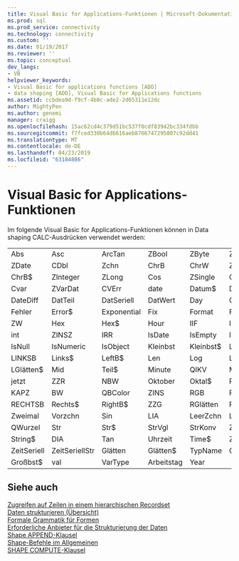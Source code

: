 ```yaml
---
title: Visual Basic for Applications-Funktionen | Microsoft-Dokumentation
ms.prod: sql
ms.prod_service: connectivity
ms.technology: connectivity
ms.custom: ''
ms.date: 01/19/2017
ms.reviewer: ''
ms.topic: conceptual
dev_langs:
- VB
helpviewer_keywords:
- Visual Basic for applications functions [ADO]
- data shaping [ADO], Visual Basic for Applications functions
ms.assetid: ccbdea9d-f9cf-4b0c-ade2-2d65311e12dc
author: MightyPen
ms.author: genemi
manager: craigg
ms.openlocfilehash: 15ac62cd4c379d51bc537f0cdf83942bc334fdbb
ms.sourcegitcommit: f7fced330b64d6616aeb8766747295807c92dd41
ms.translationtype: MT
ms.contentlocale: de-DE
ms.lasthandoff: 04/23/2019
ms.locfileid: "63184886"
---
```

# <a name="visual-basic-for-applications-functions"></a>Visual Basic for Applications-Funktionen
Im folgende Visual Basic for Applications-Funktionen können in Data shaping CALC-Ausdrücken verwendet werden:  
  
|||||||  
|-|-|-|-|-|-|  
|Abs|Asc|ArcTan|ZBool|ZByte|ZCurrrency|  
|ZDate|CDbl|Zchn|ChrB|ChrW|Zchn$|  
|ChrB$|ZInteger|ZLong|Cos|ZSingle|CStr|  
|Cvar|ZVarDat|CVErr|date|Datum$|DateAdd|  
|DateDiff|DatTeil|DatSeriell|DatWert|Day|GDA|  
|Fehler|Error$|Exponential|Fix|Format|Format$|  
|ZW|Hex|Hex$|Hour|IIF|InStr|  
|int|ZINSZ|IRR|IsDate|IsEmpty|IsError|  
|IsNull|IsNumeric|IsObject|Kleinbst|Kleinbst$|Left|  
|LINKSB|Links$|LeftB$|Len|Log|LGlätten|  
|LGlätten$|Mid|Teil$|Minute|QIKV|Month|  
|jetzt|ZZR|NBW|Oktober|Oktal$|RMZ|  
|KAPZ|BW|QBColor|ZINS|RGB|Right|  
|RECHTSB|Rechts$|RightB$|ZZG|RGlätten|RTrim$|  
|Zweimal|Vorzchn|Sin|LIA|LeerZchn|LeerZchn$|  
|QWurzel|Str|Str$|StrVgl|StrKonv|Zeichenfolge|  
|String$|DIA|Tan|Uhrzeit|Time$|Zeitgeber|  
|ZeitSeriell|ZeitSeriellStr|Glätten|Glätten$|TypName|Großbst|  
|Großbst$|val|VarType|Arbeitstag|Year||  
  
## <a name="see-also"></a>Siehe auch  
 [Zugreifen auf Zeilen in einem hierarchischen Recordset](../../../ado/guide/data/accessing-rows-in-a-hierarchical-recordset.md)   
 [Daten strukturieren (Übersicht)](../../../ado/guide/data/data-shaping-overview.md)   
 [Formale Grammatik für Formen](../../../ado/guide/data/formal-shape-grammar.md)   
 [Erforderliche Anbieter für die Strukturierung der Daten](../../../ado/guide/data/required-providers-for-data-shaping.md)   
 [Shape APPEND-Klausel](../../../ado/guide/data/shape-append-clause.md)   
 [Shape-Befehle im Allgemeinen](../../../ado/guide/data/shape-commands-in-general.md)   
 [SHAPE COMPUTE-Klausel](../../../ado/guide/data/shape-compute-clause.md)
